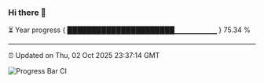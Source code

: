 ### Hi there 👋

⏳ Year progress { ██████████████████████▁▁▁▁▁▁▁▁ } 75.34 %

---

⏰ Updated on Thu, 02 Oct 2025 23:37:14 GMT

![Progress Bar CI](https://github.com/IshwaranRudhara/GIT-ACTION/workflows/Progress%20Bar%20CI/badge.svg)
